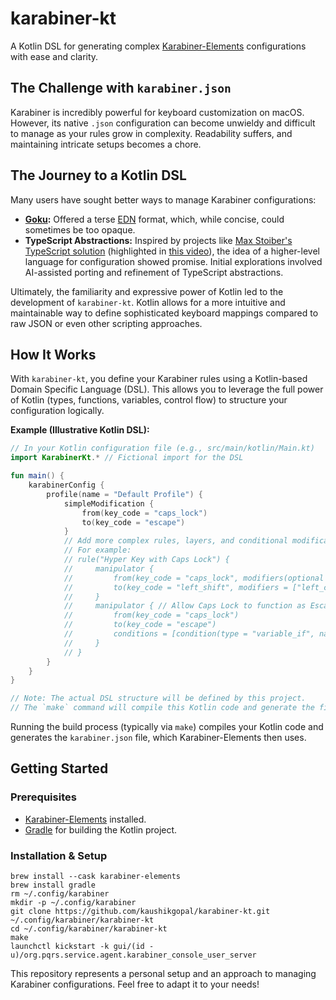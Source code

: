 # karabiner-kt

A Kotlin DSL for generating complex [Karabiner-Elements](https://karabiner-elements.pqrs.org/) configurations with ease and clarity.

## The Challenge with `karabiner.json`

Karabiner is incredibly powerful for keyboard customization on macOS. However, its native `.json` configuration can become unwieldy and difficult to manage as your rules grow in complexity. Readability suffers, and maintaining intricate setups becomes a chore.

## The Journey to a Kotlin DSL

Many users have sought better ways to manage Karabiner configurations:
*   **[Goku](https://github.com/yqrashawn/GokuRakuJoudo):** Offered a terse [EDN](https://github.com/edn-format/edn) format, which, while concise, could sometimes be too opaque.
*   **TypeScript Abstractions:** Inspired by projects like [Max Stoiber\'s TypeScript solution](https://github.com/mxstbr/karabiner) (highlighted in [this video](https://www.youtube.com/watch?v=m5MDv9qwhU8)), the idea of a higher-level language for configuration showed promise. Initial explorations involved AI-assisted porting and refinement of TypeScript abstractions.

Ultimately, the familiarity and expressive power of Kotlin led to the development of `karabiner-kt`. Kotlin allows for a more intuitive and maintainable way to define sophisticated keyboard mappings compared to raw JSON or even other scripting approaches.

## How It Works

With `karabiner-kt`, you define your Karabiner rules using a Kotlin-based Domain Specific Language (DSL). This allows you to leverage the full power of Kotlin (types, functions, variables, control flow) to structure your configuration logically.

**Example (Illustrative Kotlin DSL):**

```kotlin
// In your Kotlin configuration file (e.g., src/main/kotlin/Main.kt)
import KarabinerKt.* // Fictional import for the DSL

fun main() {
    karabinerConfig {
        profile(name = "Default Profile") {
            simpleModification {
                from(key_code = "caps_lock")
                to(key_code = "escape")
            }
            // Add more complex rules, layers, and conditional modifications here
            // For example:
            // rule("Hyper Key with Caps Lock") {
            //     manipulator {
            //         from(key_code = "caps_lock", modifiers(optional = ["any"]))
            //         to(key_code = "left_shift", modifiers = ["left_control", "left_option", "left_command"])
            //     }
            //     manipulator { // Allow Caps Lock to function as Escape if tapped alone
            //         from(key_code = "caps_lock")
            //         to(key_code = "escape")
            //         conditions = [condition(type = "variable_if", name = "caps_lock_pressed_alone", value = 1)]
            //     }
            // }
        }
    }
}

// Note: The actual DSL structure will be defined by this project.
// The `make` command will compile this Kotlin code and generate the final karabiner.json.
```

Running the build process (typically via `make`) compiles your Kotlin code and generates the `karabiner.json` file, which Karabiner-Elements then uses.

## Getting Started

### Prerequisites
*   [Karabiner-Elements](https://karabiner-elements.pqrs.org/) installed.
*   [Gradle](https://gradle.org/) for building the Kotlin project.

### Installation & Setup

```shell
brew install --cask karabiner-elements
brew install gradle
rm ~/.config/karabiner
mkdir -p ~/.config/karabiner
git clone https://github.com/kaushikgopal/karabiner-kt.git ~/.config/karabiner/karabiner-kt
cd ~/.config/karabiner/karabiner-kt
make
launchctl kickstart -k gui/(id -u)/org.pqrs.service.agent.karabiner_console_user_server
```


This repository represents a personal setup and an approach to managing Karabiner configurations. Feel free to adapt it to your needs!